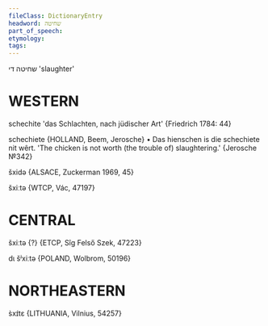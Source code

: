 ```yaml
---
fileClass: DictionaryEntry
headword: שחיטה
part_of_speech: 
etymology: 
tags: 
---
```

שחיטה
די
'slaughter'

WESTERN
========

schechite 'das Schlachten, nach jüdischer Art' {Friedrich 1784: 44}

schechiete {HOLLAND, Beem, Jerosche}
	•	Das hienschen is die schechiete nit wêrt. 'The chicken is not worth (the trouble of) slaughtering.' {Jerosche №342}

šxidə {ALSACE, Zuckerman 1969, 45}

šxiːtə {WTCP, Vác, 47197}

CENTRAL
========

šxiːtə {?} {ETCP, Sîg Felső Szek, 47223}

dɩ šʲxiːtə {POLAND, Wolbrom, 50196}

NORTHEASTERN
==============

s̀xɪ́tɛ {LITHUANIA, Vilnius, 54257}